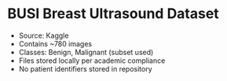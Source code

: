 # BUSI Breast Ultrasound Dataset

- Source: Kaggle
- Contains ~780 images
- Classes: Benign, Malignant (subset used)
- Files stored locally per academic compliance
- No patient identifiers stored in repository
